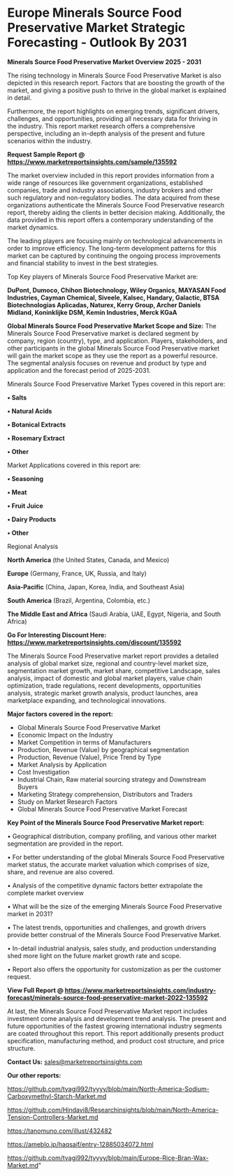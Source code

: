  # Europe Minerals Source Food Preservative Market Strategic Forecasting - Outlook By 2031

<Strong> Minerals Source Food Preservative Market Overview 2025 - 2031</strong>

The rising technology in Minerals Source Food Preservative Market is also depicted in this research report. Factors that are boosting the growth of the market, and giving a positive push to thrive in the global market is explained in detail.

Furthermore, the report highlights on emerging trends, significant drivers, challenges, and opportunities, providing all necessary data for thriving in the industry. This report market research offers a comprehensive perspective, including an in-depth analysis of the present and future scenarios within the industry.

<strong>Request Sample Report @ <a href=https://www.marketreportsinsights.com/sample/135592>https://www.marketreportsinsights.com/sample/135592</a></strong>

The market overview included in this report provides information from a wide range of resources like government organizations, established companies, trade and industry associations, industry brokers and other such regulatory and non-regulatory bodies. The data acquired from these organizations authenticate the Minerals Source Food Preservative research report, thereby aiding the clients in better decision making. Additionally, the data provided in this report offers a contemporary understanding of the market dynamics.

The leading players are focusing mainly on technological advancements in order to improve efficiency. The long-term development patterns for this market can be captured by continuing the ongoing process improvements and financial stability to invest in the best strategies.

Top Key players of Minerals Source Food Preservative Market are:

<strong>DuPont, Dumoco, Chihon Biotechnology, Wiley Organics, MAYASAN Food Industries, Cayman Chemical, Siveele, Kalsec, Handary, Galactic, BTSA Biotechnologias Aplicadas, Naturex, Kerry Group, Archer Daniels Midland, Koninklijke DSM, Kemin Industries, Merck KGaA</strong>

<strong><b>Global Minerals Source Food Preservative Market Scope and Size:</b></strong>
The Minerals Source Food Preservative market is declared segment by company, region (country), type, and application. Players, stakeholders, and other participants in the global Minerals Source Food Preservative market will gain the market scope as they use the report as a powerful resource. The segmental analysis focuses on revenue and product by type and application and the forecast period of 2025-2031.

Minerals Source Food Preservative Market Types covered in this report are:

<strong>• Salts

• Natural Acids

• Botanical Extracts

• Rosemary Extract

• Other</strong>

Market Applications covered in this report are:

<strong>• Seasoning

• Meat

• Fruit Juice

• Dairy Products

• Other</strong> 

Regional Analysis

<strong>North America</strong> (the United States, Canada, and Mexico)

<strong>Europe</strong> (Germany, France, UK, Russia, and Italy)

<strong>Asia-Pacific</strong> (China, Japan, Korea, India, and Southeast Asia)

<strong>South America</strong> (Brazil, Argentina, Colombia, etc.)

<strong>The Middle East and Africa</strong> (Saudi Arabia, UAE, Egypt, Nigeria, and South Africa)

<strong>Go For Interesting Discount Here: <a href=https://www.marketreportsinsights.com/discount/135592>https://www.marketreportsinsights.com/discount/135592</a></strong>

The Minerals Source Food Preservative market report provides a detailed analysis of global market size, regional and country-level market size, segmentation market growth, market share, competitive Landscape, sales analysis, impact of domestic and global market players, value chain optimization, trade regulations, recent developments, opportunities analysis, strategic market growth analysis, product launches, area marketplace expanding, and technological innovations.

<strong><b>Major factors covered in the report:</b></strong>
<ul>
  <li>Global Minerals Source Food Preservative Market </li>
  <li>Economic Impact on the Industry</li>
  <li>Market Competition in terms of Manufacturers</li>
  <li>Production, Revenue (Value) by geographical segmentation</li>
  <li>Production, Revenue (Value), Price Trend by Type</li>
  <li>Market Analysis by Application</li>
  <li>Cost Investigation</li>
  <li>Industrial Chain, Raw material sourcing strategy and Downstream Buyers</li>
  <li>Marketing Strategy comprehension, Distributors and Traders</li>
  <li>Study on Market Research Factors</li>
  <li>Global Minerals Source Food Preservative Market Forecast</li>
</ul>

<strong><b>Key Point of the Minerals Source Food Preservative Market report:</b></strong>

• Geographical distribution, company profiling, and various other market segmentation are provided in the report.

• For better understanding of the global Minerals Source Food Preservative market status, the accurate market valuation which comprises of size, share, and revenue are also covered.

• Analysis of the competitive dynamic factors better extrapolate the complete market overview

• What will be the size of the emerging Minerals Source Food Preservative market in 2031?

• The latest trends, opportunities and challenges, and growth drivers provide better construal of the Minerals Source Food Preservative Market.

• In-detail industrial analysis, sales study, and production understanding shed more light on the future market growth rate and scope.

• Report also offers the opportunity for customization as per the customer request.

<strong><b>View Full Report @ <a href=https://www.marketreportsinsights.com/industry-forecast/minerals-source-food-preservative-market-2022-135592>https://www.marketreportsinsights.com/industry-forecast/minerals-source-food-preservative-market-2022-135592</a></b></strong>


At last, the Minerals Source Food Preservative Market report includes investment come analysis and development trend analysis. The present and future opportunities of the fastest growing international industry segments are coated throughout this report. This report additionally presents product specification, manufacturing method, and product cost structure, and price structure.

<strong>Contact Us:</strong>
sales@marketreportsinsights.com

<strong>Our other reports:</strong>

<a href=https://github.com/tyagi992/tyyyy/blob/main/North-America-Sodium-Carboxymethyl-Starch-Market.md>https://github.com/tyagi992/tyyyy/blob/main/North-America-Sodium-Carboxymethyl-Starch-Market.md</a>

<a href=https://github.com/Hindavi8/Researchinsights/blob/main/North-America-Tension-Controllers-Market.md>https://github.com/Hindavi8/Researchinsights/blob/main/North-America-Tension-Controllers-Market.md</a>

<a href=https://tanomuno.com/illust/432482>https://tanomuno.com/illust/432482</a>

<a href=https://ameblo.jp/haqsaif/entry-12885034072.html>https://ameblo.jp/haqsaif/entry-12885034072.html</a>

<a href=https://github.com/tyagi992/tyyyy/blob/main/Europe-Rice-Bran-Wax-Market.md>https://github.com/tyagi992/tyyyy/blob/main/Europe-Rice-Bran-Wax-Market.md</a>"
